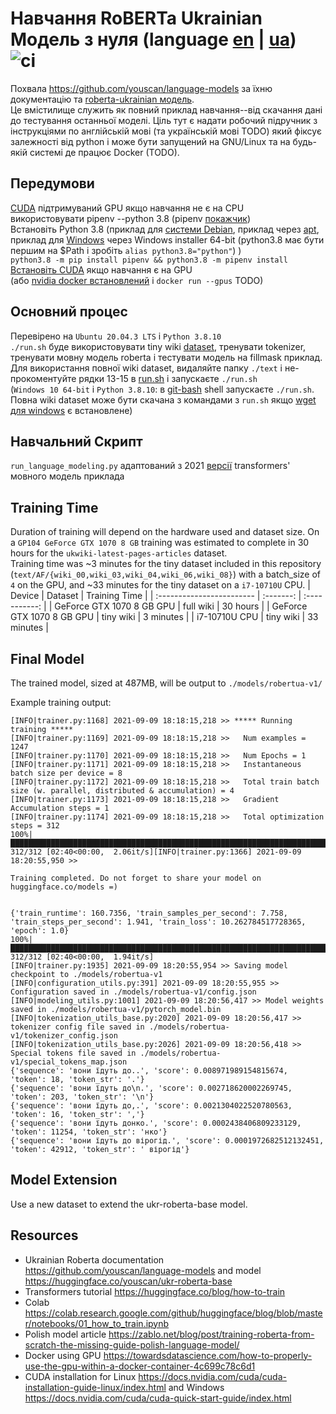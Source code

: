# Навчання RoBERTa Ukrainian Модель з нуля (language [en](./README.md) | [ua](./README-ua.md)) ![ci](https://github.com/sv-v5/train-roberta-ua/actions/workflows/ci.yaml/badge.svg)
Похвала https://github.com/youscan/language-models за їхню документацію та [roberta-ukrainian модель](https://huggingface.co/youscan/ukr-roberta-base).  
Це вмістилище служить як повний приклад навчання--від скачання дані до тестування останньої моделі. Ціль тут є надати робочий підручник з інструкціями по англійській мові (та українській мові TODO) який фіксує залежності від python і може бути запущений на GNU/Linux та на будь-якій системі де працює Docker (TODO).


## Передумови
[CUDA](https://developer.nvidia.com/cuda-downloads) підтримуваний GPU якщо навчання не є на CPU  
використовувати pipenv --python 3.8 (pipenv [покажчик](https://realpython.com/pipenv-guide/))  
Встановіть Python 3.8 (приклад для [системи Debian](https://linuxize.com/post/how-to-install-python-3-8-on-debian-10/), приклад через [apt](https://linuxize.com/post/how-to-install-python-3-8-on-ubuntu-18-04/#installing-python-38-on-ubuntu-with-apt), приклад для [Windows](https://www.python.org/downloads/release/python-3810/) через Windows installer 64-bit (python3.8 має бути першим на $Path i зробіть `alias python3.8="python"`) )  
`python3.8 -m pip install pipenv && python3.8 -m pipenv install`  
[Встановіть CUDA](https://docs.nvidia.com/cuda/cuda-quick-start-guide/index.html) якщо навчання є на GPU  
(або [nvidia docker встановлений](https://docs.nvidia.com/deeplearning/frameworks/user-guide/index.html#installdocker) і `docker run --gpus` TODO)  


## Основний процес
Перевірено на `Ubuntu 20.04.3 LTS` і `Python 3.8.10`  
`./run.sh` буде використовувати tiny wiki [dataset](./text/), тренувати tokenizer, тренувати мовну модель roberta і тестувати модель на fillmask приклад. Для використання повної wiki dataset, видаляйте папку `./text` і не-прокоментуйте рядки 13-15 в [run.sh](./run.sh) і запускаєте `./run.sh`  
(`Windows 10 64-bit` і `Python 3.8.10`: в [git-bash](https://git-scm.com/download/win) shell запускаєте `./run.sh`. Повна wiki dataset може бути скачана з командами з `run.sh` якщо [wget для windows](https://eternallybored.org/misc/wget/1.19.4/32/wget.exe) є встановлене)


## Навчальний Скрипт
`run_language_modeling.py` адаптований з 2021 [версії](https://github.com/huggingface/transformers/blob/1c191efc3abc391072ff0094a8108459bc08e3fa/examples/legacy/run_language_modeling.py) transformers' мовного модель приклада


## Training Time
Duration of training will depend on the hardware used and dataset size. On a `GP104 GeForce GTX 1070 8 GB` training was estimated to complete in 30 hours for the `ukwiki-latest-pages-articles` dataset.  
Training time was ~3 minutes for the tiny dataset included in this repository (`text/AF/{wiki_00,wiki_03,wiki_04,wiki_06,wiki_08}`) with a batch_size of `4` on the GPU, and ~33 minutes for the tiny dataset on a `i7-10710U` CPU.
| Device                    |  Dataset  | Training Time |
| :------------------------ | :-------: | :-----------: |
| GeForce GTX 1070 8 GB GPU | full wiki |   30 hours    |
| GeForce GTX 1070 8 GB GPU | tiny wiki |   3 minutes   |
| i7-10710U CPU             | tiny wiki |  33 minutes   |



## Final Model
The trained model, sized at 487MB, will be output to `./models/robertua-v1/`

Example training output:
```shell
[INFO|trainer.py:1168] 2021-09-09 18:18:15,218 >> ***** Running training *****
[INFO|trainer.py:1169] 2021-09-09 18:18:15,218 >>   Num examples = 1247
[INFO|trainer.py:1170] 2021-09-09 18:18:15,218 >>   Num Epochs = 1
[INFO|trainer.py:1171] 2021-09-09 18:18:15,218 >>   Instantaneous batch size per device = 8
[INFO|trainer.py:1172] 2021-09-09 18:18:15,218 >>   Total train batch size (w. parallel, distributed & accumulation) = 4
[INFO|trainer.py:1173] 2021-09-09 18:18:15,218 >>   Gradient Accumulation steps = 1
[INFO|trainer.py:1174] 2021-09-09 18:18:15,218 >>   Total optimization steps = 312
100%|██████████████████████████████████████████████████████████████████████████████████| 312/312 [02:40<00:00,  2.06it/s][INFO|trainer.py:1366] 2021-09-09 18:20:55,950 >> 

Training completed. Do not forget to share your model on huggingface.co/models =)


{'train_runtime': 160.7356, 'train_samples_per_second': 7.758, 'train_steps_per_second': 1.941, 'train_loss': 10.262784517728365, 'epoch': 1.0}
100%|██████████████████████████████████████████████████████████████████████████████████| 312/312 [02:40<00:00,  1.94it/s]
[INFO|trainer.py:1935] 2021-09-09 18:20:55,954 >> Saving model checkpoint to ./models/robertua-v1
[INFO|configuration_utils.py:391] 2021-09-09 18:20:55,955 >> Configuration saved in ./models/robertua-v1/config.json
[INFO|modeling_utils.py:1001] 2021-09-09 18:20:56,417 >> Model weights saved in ./models/robertua-v1/pytorch_model.bin
[INFO|tokenization_utils_base.py:2020] 2021-09-09 18:20:56,417 >> tokenizer config file saved in ./models/robertua-v1/tokenizer_config.json
[INFO|tokenization_utils_base.py:2026] 2021-09-09 18:20:56,418 >> Special tokens file saved in ./models/robertua-v1/special_tokens_map.json
{'sequence': 'вони їдуть до..', 'score': 0.008971989154815674, 'token': 18, 'token_str': '.'}
{'sequence': 'вони їдуть до\n.', 'score': 0.002718620002269745, 'token': 203, 'token_str': '\n'}
{'sequence': 'вони їдуть до,.', 'score': 0.0021304022520780563, 'token': 16, 'token_str': ','}
{'sequence': 'вони їдуть донко.', 'score': 0.0002438406809233129, 'token': 11254, 'token_str': 'нко'}
{'sequence': 'вони їдуть до вірогід.', 'score': 0.0001972682512132451, 'token': 42912, 'token_str': ' вірогід'}
```


## Model Extension
Use a new dataset to extend the ukr-roberta-base model.


## Resources
- Ukrainian Roberta documentation https://github.com/youscan/language-models and model https://huggingface.co/youscan/ukr-roberta-base
- Transformers tutorial https://huggingface.co/blog/how-to-train  
- Colab https://colab.research.google.com/github/huggingface/blog/blob/master/notebooks/01_how_to_train.ipynb  
- Polish model article https://zablo.net/blog/post/training-roberta-from-scratch-the-missing-guide-polish-language-model/  
- Docker using GPU https://towardsdatascience.com/how-to-properly-use-the-gpu-within-a-docker-container-4c699c78c6d1
- CUDA installation for Linux https://docs.nvidia.com/cuda/cuda-installation-guide-linux/index.html and Windows https://docs.nvidia.com/cuda/cuda-quick-start-guide/index.html
